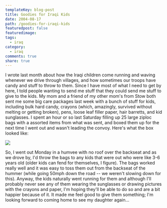 ```yaml
---
templateKey: blog-post
title: Goodies for Iraqi Kids
date: 2004-08-17
path: /goodies-for-iraqi-kids
featuredpost: false
featuredimage:
tags:
  - iraq
category:
  - iraq
comments: true
share: true
---
```


I wrote last month about how the Iraqi children come running and waving whenever we drive through villages, and how sometimes our troops have candy and stuff to throw to them. Since I have most of what I need to get by here, I told people wanting to send me stuff that they could send me stuff to give to the kids. My mom and a friend of my other mom's from Stow both sent me some big care packages last week with a bunch of stuff for kids, including bulk hard candy, crayons (which, amazingly, survived without melting or getting broken), pens, loose leaf filler paper, hair barretts, and kid sunglasses. I spent an hour or so last Saturday filling up 25 large ziploc bags with a assorted items from what was sent, and boxed them up for the next time I went out and wasn't leading the convoy. Here's what the box looked like:

[![](images/r_2004-08-13%20Goody%20Bags.JPG)](http://armysteve.com/armysteve/gallery/image/58.aspx)

So, I went out Monday in a humvee with no roof over the backseat and as we drove by, I'd throw the bags to any kids that were out who were like 3-6 years old (older kids can fend for themselves, I figure). The bags worked really well and it was easy to toss them out from the backseat of the hummer (while going 50mph down the road -- we weren't slowing down for this). Anyway, the kids naturally went running for them and although I'll probably never see any of them wearing the sunglasses or drawing pictures with the crayons and paper, I'm hoping they'll be able to do so and are a bit happier because of it. It made me feel good to give them something; I'm looking forward to coming home to see my daughter again...
